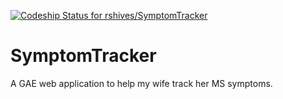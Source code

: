 [ ![Codeship Status for rshives/SymptomTracker](https://codeship.io/projects/e4eeefa0-ea7c-0131-c845-220fc9a0138f/status)](https://codeship.io/projects/26366)

SymptomTracker
==============
A GAE web application to help my wife track her MS symptoms.
